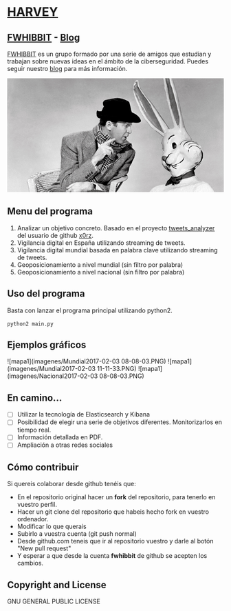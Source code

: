 # [HARVEY](https://juanvelascogomez.github.io/harvey/)

## [FWHIBBIT](http://fwhibbit.github.io/) - [Blog](https://fwhibbit.es/)

[FWHIBBIT](http://fwhibbit.github.io/) es un grupo formado por una serie de amigos que estudian y trabajan sobre nuevas ideas en el ámbito de la ciberseguridad. Puedes seguir nuestro [blog](https://fwhibbit.es/) para más información.

![logo](imagenes/Harvey.JPG)

## Menu del programa

1. Analizar un objetivo concreto. Basado en el proyecto [tweets_analyzer](https://github.com/x0rz/tweets_analyzer) del usuario de github [x0rz](https://github.com/x0rz).
2. Vigilancia digital en España utilizando streaming de tweets.
3. Vigilancia digital mundial basada en palabra clave utilizando streaming de tweets.
4. Geoposicionamiento a nivel mundial (sin filtro por palabra)
5. Geoposicionamiento a nivel nacional (sin filtro por palabra)

## Uso del programa

Basta con lanzar el programa principal utilizando python2.

    python2 main.py

## Ejemplos gráficos

![mapa1](imagenes/Mundial2017-02-03 08-08-03.PNG)
![mapa1](imagenes/Mundial2017-02-03 11-11-33.PNG)
![mapa1](imagenes/Nacional2017-02-03 08-08-03.PNG)

## En camino...

  - [ ] Utilizar la tecnología de Elasticsearch y Kibana
  - [ ] Posibilidad de elegir una serie de objetivos diferentes. Monitorizarlos en tiempo real.
  - [ ] Información detallada en PDF.
  - [ ] Ampliación a otras redes sociales

## Cómo contribuir

Si quereis colaborar desde github tenéis que:

  - En el repositorio original hacer un **fork** del repositorio, para tenerlo en vuestro perfil.
  - Hacer un git clone del repositorio que habeis hecho fork en vuestro ordenador.
  - Modificar lo que querais
  - Subirlo a vuestra cuenta (git push normal)
  - Desde github.com teneis que ir al repositorio vuestro y darle al botón "New pull request"
  - Y esperar a que desde la cuenta **fwhibbit** de github se acepten los cambios.

## Copyright and License

GNU GENERAL PUBLIC LICENSE
